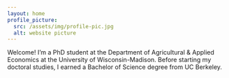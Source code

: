 ```yaml
---
layout: home
profile_picture:
  src: /assets/img/profile-pic.jpg
  alt: website picture
---
```


<p>
  Welcome! I’m a PhD student at the Department of Agricultural & Applied Economics at the University of Wisconsin-Madison. Before starting my doctoral studies, I earned a Bachelor of Science degree from UC Berkeley.
</p>
